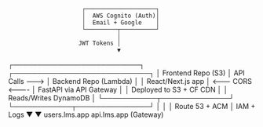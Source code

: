                          ┌────────────────────┐
                         │  AWS Cognito (Auth)│
                         │  Email + Google    │
                         └─────────┬──────────┘
                                   │
                        JWT Tokens │
                                   ▼
 ┌──────────────────────────┐                 ┌────────────────────────────┐
 │    Frontend Repo (S3)    │  API Calls ---> │  Backend Repo (Lambda)     │
 │ React/Next.js app        │ <--- CORS <---- │ FastAPI via API Gateway    │
 │ Deployed to S3 + CF CDN  │                 │ Reads/Writes DynamoDB      │
 └───────────┬──────────────┘                 └────────────┬───────────────┘
             │                                              │
             │ Route 53 + ACM                               │ IAM + Logs
             ▼                                              ▼
       users.lms.app                              api.lms.app (Gateway)
